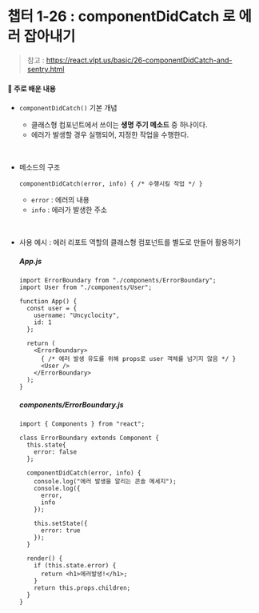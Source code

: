 # 챕터 1-26 : componentDidCatch 로 에러 잡아내기

> 참고 : https://react.vlpt.us/basic/26-componentDidCatch-and-sentry.html

#### 📕 주로 배운 내용

- `componentDidCatch()` 기본 개념

  - 클래스형 컴포넌트에서 쓰이는 **생명 주기 메소드** 중 하나이다.
  - 에러가 발생할 경우 실행되어, 지정한 작업을 수행한다.

<br>

- 메소드의 구조
  ```
  componentDidCatch(error, info) { /* 수행시킬 작업 */ }
  ```
  - `error` : 에러의 내용
  - `info` : 에러가 발생한 주소

<br>

- 사용 예시 : 에러 리포트 역할의 클래스형 컴포넌트를 별도로 만들어 활용하기

  ##### App.js

  ```{.javascript}
  import ErrorBoundary from "./components/ErrorBoundary";
  import User from "./components/User";

  function App() {
    const user = {
      username: "Uncyclocity",
      id: 1
    };

    return (
      <ErrorBoundary>
        { /* 에러 발생 유도를 위해 props로 user 객체를 넘기지 않음 */ }
        <User />
      </ErrorBoundary>
    );
  }
  ```

  ##### components/ErrorBoundary.js

  ```{.javascript}
  import { Components } from "react";

  class ErrorBoundary extends Component {
    this.state{
      error: false
    };

    componentDidCatch(error, info) {
      console.log("에러 발생을 알리는 콘솔 메세지");
      console.log({
        error,
        info
      });

      this.setState({
        error: true
      });
    }

    render() {
      if (this.state.error) {
        return <h1>에러발생!</h1>;
      }
      return this.props.children;
    }
  }
  ```

